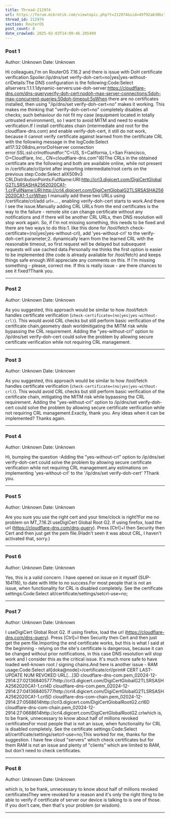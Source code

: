 ```yaml
---
title: Thread-212974
url: https://forum.mikrotik.com/viewtopic.php?t=212974&sid=49f92a630bc7970d8ca50523be880e8f
thread_id: 212974
section: RouterOS
post_count: 8
date_crawled: 2025-02-03T14:09:46.285499
---
```


### Post 1
Author: Unknown
Date: Unknown

Hi colleagues,I'm on RouterOS 7.16.2 and there is issue with DoH certificate verification.Spoiler:/ip/dns/set verify-doh-cert=no|yes|yes-without-crlDetails:The DNS configuration is the following:Code:Select allservers:1.1.1.1dynamic-servers:use-doh-server:https://cloudflare-dns.com/dns-queryverify-doh-cert:nodoh-max-server-connections:5doh-max-concurrent-queries:50doh-timeout:5sWhen there are no certificates installed, then using "/ip/dns/set verify-doh-cert=no" makes it working. This makes me thinking that "verify-doh-cert=no" completely disables all checks; such behaviour do not fit my case (equipment located in totally untrusted environment), so I want to avoid MITM and need to enable verification.If I install certificates chain (intermediate and root for the cloudflare-dns.com) and enable verify-doh-cert, it still do not work, because it cannot verify certificate against learned from the certificate CRL with the following message in the logCode:Select all17:32:08dns,errorDoHserver connection error:SSL:ssl:crlnotfoundfor:"C=US, S=California, L=San Francisco, O=Cloudflare, Inc., CN=cloudflare-dns.com"(6)The CRLs in the obtained certificate are the following and both are available online, while not present in /certificate/crl/print after importing intermediate/root certs on the previous step:Code:Select allX509v3 CRLDistributionPoints:FullName:URI:http://crl3.digicert.com/DigiCertGlobalG2TLSRSASHA2562020CA1-1.crlFullName:URI:http://crl4.digicert.com/DigiCertGlobalG2TLSRSASHA2562020CA1-1.crlWhen I manually add these two URLs using /certificate/crl/add url=... , enabling verify-doh-cert starts to work.And there I see the issue.Manually adding CRL URLs from the end certificates is the way to the failure - remote site can change certificate without any notifications and if there will be another CRL URLs, then DNS resolution will stop work again. So, if I'm not missing something, this needs to be fixed and there are two ways to do this:1. like this done for /tool/fetch check-certificate=(no|yes|yes-without-crl), add 'yes-without-crl' to the verify-doh-cert parameter;2. dynamically learn from the learned CRL with the reasonable timeout, so first request will be delayed but subsequent requests will use cached data.Personally me thinks the first option is easier to be implemented (the code is already available for /tool/fetch) and keeps things safe enough.Will appreciate any comments on this. If I'm missing something - please, correct me. If this is really issue - are there chances to see it fixed?Thank you.

---
### Post 2
Author: Unknown
Date: Unknown

As you suggested, this approach would be similar to how /tool/fetch handles certificate verification (`check-certificate=(no|yes|yes-without-crl)`). This would avoid CRL checks but still perform basic verification of the certificate chain,geometry dash worldmitigating the MITM risk while bypassing the CRL requirement. Adding the "yes-without-crl" option to /ip/dns/set verify-doh-cert could solve the problem by allowing secure certificate verification while not requiring CRL management.

---
### Post 3
Author: Unknown
Date: Unknown

As you suggested, this approach would be similar to how /tool/fetch handles certificate verification (`check-certificate=(no|yes|yes-without-crl)`). This would avoid CRL checks but still perform basic verification of the certificate chain, mitigating the MITM risk while bypassing the CRL requirement. Adding the "yes-without-crl" option to /ip/dns/set verify-doh-cert could solve the problem by allowing secure certificate verification while not requiring CRL management.Exactly, thank you. Any ideas when it can be implemented? Thanks again.

---
### Post 4
Author: Unknown
Date: Unknown

Hi, bumping the question -Adding the "yes-without-crl" option to /ip/dns/set verify-doh-cert could solve the problem by allowing secure certificate verification while not requiring CRL management.any estimations on implementing 'yes-without-crl' to the '/ip/dns/set verify-doh-cert' ?Thank you.

---
### Post 5
Author: Unknown
Date: Unknown

Are you sure you use the right cert and your time/clock is right?For me no problem on MT_7.16.2I useDigiCert Global Root G2. If using firefox, load the url (https://cloudflare-dns.com/dns-query). Press [Ctrl]+I then Security then Cert and then just get the pem file.(Hadn't seen it was about CRL, I haven't activated that, sorry.)

---
### Post 6
Author: Unknown
Date: Unknown

Yes, this is a valid concern. I have opened on issue on it myself (SUP-164116), to date with little to no success.For most people that is not an issue, when functionality for CRL is disabled completely. See the certificate settings:Code:Select all/certificate/settings/setcrl-use=no;

---
### Post 7
Author: Unknown
Date: Unknown

I useDigiCert Global Root G2. If using firefox, load the url (https://cloudflare-dns.com/dns-query). Press [Ctrl]+I then Security then Cert and then just get the pem file.Importing the end certificate works, but this is what I said at the beginning - relying on the site's certificate is dangerous, because it can be changed without prior notifications, in this case DNS resolution will stop work and I consider this as the critical issue. It's much more safe to have loaded well-known root / signing chains.And here is another issue - RAM usage:Code:Select all[doka@node]>/certificate/crl/print#   CERT                                  LAST-UPDATE           NUM  REVOKED  URL[...]3D cloudflare-dns-com.pem_02024-12-2914:27:021368405777http://crl3.digicert.com/DigiCertGlobalG2TLSRSASHA2562020CA1-1.crl4D cloudflare-dns-com.pem_02024-12-2914:27:041368405777http://crl4.digicert.com/DigiCertGlobalG2TLSRSASHA2562020CA1-1.crl5D cloudflare-dns-com-chain.pem_02024-12-2914:27:0568614http://crl3.digicert.com/DigiCertGlobalRootG2.crl6D cloudflare-dns-com-chain.pem_02024-12-2914:27:0668614http://crl4.digicert.com/DigiCertGlobalRootG2.crlwhich is, to be frank, unnecessary to know about half of millions revoked certificatesFor most people that is not an issue, when functionality for CRL is disabled completely. See the certificate settings:Code:Select all/certificate/settings/setcrl-use=no;This worked for me, thanks for the suggestion. I have few cloud "servers" which check certificates but for them RAM is not an issue and plenty of "clients" which are limited to RAM, but don't need to check certificates.

---
### Post 8
Author: Unknown
Date: Unknown

which is, to be frank, unnecessary to know about half of millions revoked certificatesThey were revoked for a reason and it's only the right thing to be able to verify if certificate of server our device is talking to is one of those. If you don't care, then that's your problem (or wisdom).

---

